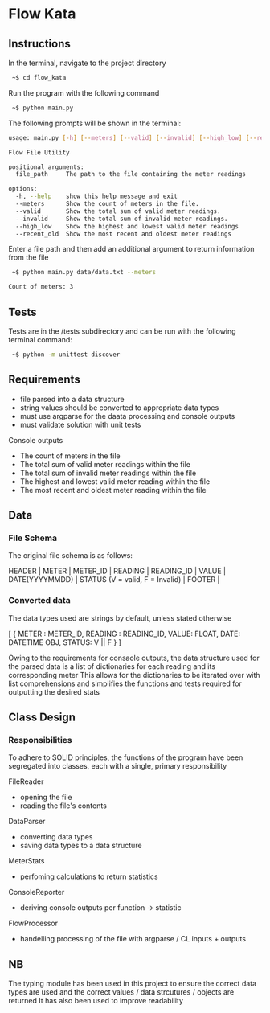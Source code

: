 # Flow Kata

## Instructions 

In the terminal, navigate to the project directory 

```bash
 ~$ cd flow_kata
```

Run the program with the following command

```bash
 ~$ python main.py
```

The following prompts will be shown in the terminal:

```bash
usage: main.py [-h] [--meters] [--valid] [--invalid] [--high_low] [--recent_old] [file_path]

Flow File Utility

positional arguments:
  file_path     The path to the file containing the meter readings

options:
  -h, --help    show this help message and exit
  --meters      Show the count of meters in the file.
  --valid       Show the total sum of valid meter readings.
  --invalid     Show the total sum of invalid meter readings.
  --high_low    Show the highest and lowest valid meter readings
  --recent_old  Show the most recent and oldest meter readings
```


Enter a file path and then add an additional argument to return information from the file

```bash
 ~$ python main.py data/data.txt --meters

Count of meters: 3

```

## Tests

Tests are in the /tests subdirectory and can be run with the following terminal command:

```bash
 ~$ python -m unittest discover
```



## Requirements 


- file parsed into a data structure
- string values should be converted to appropriate data types
- must use argparse for the daata processing and console outputs
- must validate solution with unit tests 

Console outputs
- The count of meters in the file
- The total sum of valid meter readings within the file
- The total sum of invalid meter readings within the file
- The highest and lowest valid meter reading within the file
- The most recent and oldest meter reading within the file


## Data 

### File Schema

The original file schema is as follows:

HEADER |
METER | METER_ID |
READING | READING_ID | VALUE | DATE(YYYYMMDD) | STATUS (V = valid, F = Invalid) |
FOOTER |

### Converted data 

The data types used are strings by default, unless stated otherwise


[
    { 
    METER : METER_ID, 
    READING : READING_ID,
    VALUE: FLOAT, 
    DATE: DATETIME OBJ,
    STATUS: V || F 
    }
]

Owing to the requirements for consaole outputs, the data structure used for the parsed data is a list of dictionaries for each reading and its corresponding meter
This allows for the dictionaries to be iterated over with list comprehensions and simplifies the functions and tests required for outputting the desired stats

## Class Design 

### Responsibilities

To adhere to SOLID principles, the functions of the program have been segregated into classes, each with a single, primary responsibility


FileReader
- opening the file 
- reading the file's contents

DataParser
- converting data types
- saving data types to a data structure

MeterStats
- perfoming calculations to return statistics

ConsoleReporter
- deriving console outputs per function -> statistic

FlowProcessor
- handelling processing of the file with argparse / CL inputs + outputs


## NB

The typing module has been used in this project to ensure the correct data types are used and the correct values / data strcutures / objects are returned 
It has also been used to improve readability





